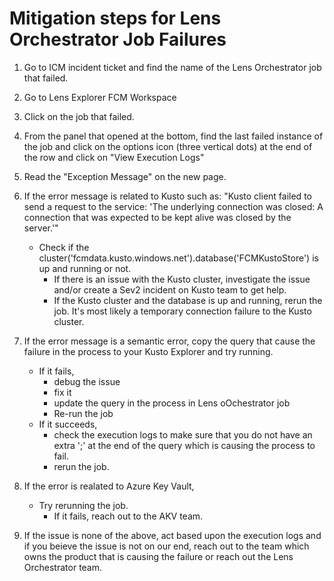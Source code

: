 

# Mitigation steps for Lens Orchestrator Job Failures
1)  Go to ICM incident ticket and find the name of the Lens Orchestrator job that failed.

2) Go to Lens Explorer FCM Workspace

3) Click on the job that failed.

4) From the panel that opened at the bottom, find the last failed instance of the job and click on the options icon (three vertical dots) at the end of the row and click on "View Execution Logs"

5) Read the "Exception Message" on the new page.

6) If the error message is related to Kusto such as: "Kusto client failed to send a request to the service: 'The underlying connection was closed: A connection that was expected to be kept alive was closed by the server.'"
    * Check if the cluster('fcmdata.kusto.windows.net').database('FCMKustoStore') is up and running or not.
        * If there is an issue with the Kusto cluster, investigate the issue and/or create a Sev2 incident on Kusto team to get help.
        * If the Kusto cluster and the database is up and running, rerun the job. It's most likely a temporary connection failure to the Kusto cluster.

7) If the error message is a semantic error, copy the query that cause the failure in the process to your Kusto Explorer and try running.
    * If it fails, 
        * debug the issue
        * fix it 
        * update the query in the process in Lens oOchestrator job 
        * Re-run the job
    * If it succeeds,
        * check the execution logs to make sure that you do not have an extra ';' at the end of the query which is causing the process to fail.
        * rerun the job.
     

8) If the error is realated to Azure Key Vault, 
    * Try rerunning the job.
        * If it fails, reach out to the AKV team.


9) If the issue is none of the above, act based upon the execution logs and if you beieve the issue is not on our end, reach out to the team which owns the product that is causing the failure or reach out the Lens Orchestrator team.